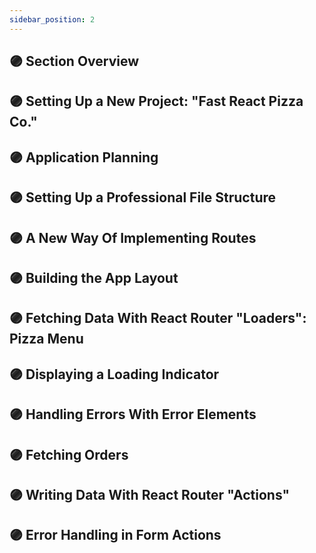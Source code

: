 ```yaml
---
sidebar_position: 2
---
```


## 🟣 Section Overview

## 🟣 Setting Up a New Project: "Fast React Pizza Co."

## 🟣 Application Planning

## 🟣 Setting Up a Professional File Structure

## 🟣 A New Way Of Implementing Routes

## 🟣 Building the App Layout

## 🟣 Fetching Data With React Router "Loaders": Pizza Menu

## 🟣 Displaying a Loading Indicator

## 🟣 Handling Errors With Error Elements

## 🟣 Fetching Orders

## 🟣 Writing Data With React Router "Actions"

## 🟣 Error Handling in Form Actions
